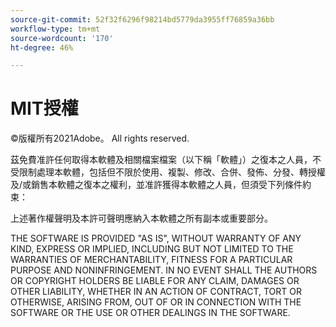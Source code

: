```yaml
---
source-git-commit: 52f32f6296f98214bd5779da3955ff76859a36bb
workflow-type: tm+mt
source-wordcount: '170'
ht-degree: 46%

---
```

# MIT授權

©版權所有2021Adobe。 All rights reserved.

茲免費准許任何取得本軟體及相關檔案檔案（以下稱「軟體」）之復本之人員，不受限制處理本軟體，包括但不限於使用、複製、修改、合併、發佈、分發、轉授權及/或銷售本軟體之復本之權利，並准許獲得本軟體之人員，但須受下列條件約束：

上述著作權聲明及本許可聲明應納入本軟體之所有副本或重要部分。

THE SOFTWARE IS PROVIDED &quot;AS IS&quot;, WITHOUT WARRANTY OF ANY KIND,
EXPRESS OR IMPLIED, INCLUDING BUT NOT LIMITED TO THE WARRANTIES OF
MERCHANTABILITY, FITNESS FOR A PARTICULAR PURPOSE AND
NONINFRINGEMENT. IN NO EVENT SHALL THE AUTHORS OR COPYRIGHT HOLDERS BE
LIABLE FOR ANY CLAIM, DAMAGES OR OTHER LIABILITY, WHETHER IN AN ACTION
OF CONTRACT, TORT OR OTHERWISE, ARISING FROM, OUT OF OR IN CONNECTION
WITH THE SOFTWARE OR THE USE OR OTHER DEALINGS IN THE SOFTWARE.
